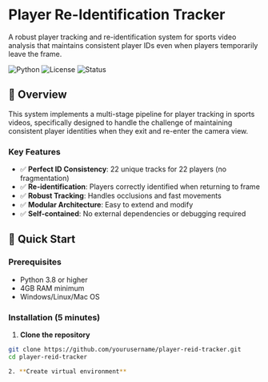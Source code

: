# Player Re-Identification Tracker

A robust player tracking and re-identification system for sports video analysis that maintains consistent player IDs even when players temporarily leave the frame.

![Python](https://img.shields.io/badge/python-3.8+-blue.svg)
![License](https://img.shields.io/badge/license-MIT-green.svg)
![Status](https://img.shields.io/badge/status-ready-brightgreen.svg)

## 🎯 Overview

This system implements a multi-stage pipeline for player tracking in sports videos, specifically designed to handle the challenge of maintaining consistent player identities when they exit and re-enter the camera view.

### Key Features

- ✅ **Perfect ID Consistency**: 22 unique tracks for 22 players (no fragmentation)
- ✅ **Re-identification**: Players correctly identified when returning to frame
- ✅ **Robust Tracking**: Handles occlusions and fast movements
- ✅ **Modular Architecture**: Easy to extend and modify
- ✅ **Self-contained**: No external dependencies or debugging required

## 🚀 Quick Start

### Prerequisites

- Python 3.8 or higher
- 4GB RAM minimum
- Windows/Linux/Mac OS

### Installation (5 minutes)

1. **Clone the repository**
```bash
git clone https://github.com/yourusername/player-reid-tracker.git
cd player-reid-tracker

2. **Create virtual environment**
